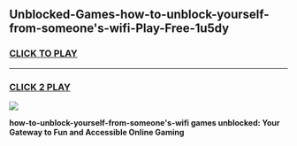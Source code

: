 
## Unblocked-Games-how-to-unblock-yourself-from-someone's-wifi-Play-Free-1u5dy
<h3>
<a href="https://premium76.site?title=how-to-unblock-yourself-from-someone's-wifi&ref=21A">CLICK TO PLAY</a></h3>
<hr>

<h3>
<a href="https://premium76.site?title=how-to-unblock-yourself-from-someone's-wifi&ref=21A">CLICK 2 PLAY</a>
  
</h3>

<a href="https://premium76.site?title=how-to-unblock-yourself-from-someone's-wifi&ref=21A"><img src="https://clearcache.store/games.png"></a>


**how-to-unblock-yourself-from-someone's-wifi games unblocked: Your Gateway to Fun and Accessible Online Gaming**
